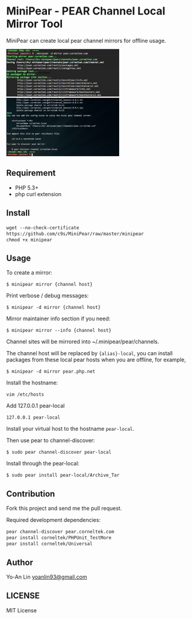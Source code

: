 MiniPear - PEAR Channel Local Mirror Tool
=========================================
MiniPear can create local pear channel mirrors for offline usage.

<a target="_blank" href="https://github.com/c9s/MiniPear/raw/master/static/01.png">
<img src="https://github.com/c9s/MiniPear/raw/master/static/01.png" width="300"/>
</a>
<br/>
<a target="_blank" href="https://github.com/c9s/MiniPear/raw/master/static/02.png">
<img src="https://github.com/c9s/MiniPear/raw/master/static/02.png" width="300"/>
</a>

## Requirement

- PHP 5.3+
- php curl extension

## Install

    wget --no-check-certificate https://github.com/c9s/MiniPear/raw/master/minipear
    chmod +x minipear

## Usage

To create a mirror:

    $ minipear mirror {channel host}

Print verbose / debug messages:

    $ minipear -d mirror {channel host}

Mirror maintainer info section if you need:

    $ minipear mirror --info {channel host}

Channel sites will be mirrored into ~/.minipear/pear/channels.

The channel host will be replaced by `{alias}-local`, you can install packages
from these local pear hosts when you are offline, for example,

    $ minipear -d mirror pear.php.net

Install the hostname:

    vim /etc/hosts

Add 127.0.0.1 pear-local

    127.0.0.1 pear-local

Install your virtual host to the hostname `pear-local`.

Then use pear to channel-discover:

    $ sudo pear channel-discover pear-local

Install through the pear-local:

    $ sudo pear install pear-local/Archive_Tar


## Contribution

Fork this project and send me the pull request.

Required development dependencies:

    pear channel-discover pear.corneltek.com
    pear install corneltek/PHPUnit_TestMore
    pear install corneltek/Universal

## Author 

Yo-An Lin <yoanlin93@gmail.com>

## LICENSE

MIT License
